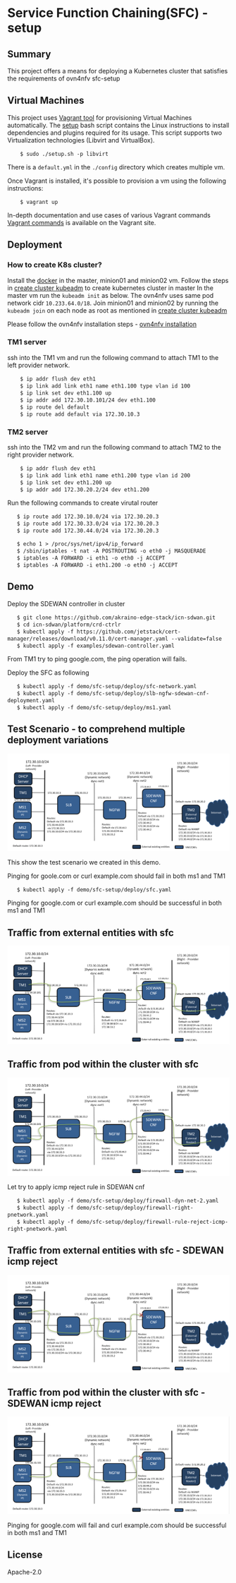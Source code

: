 # Service Function Chaining(SFC) - setup

## Summary

This project offers a means for deploying a Kubernetes cluster
that satisfies the requirements of ovn4nfv sfc-setup

## Virtual Machines

This project uses [Vagrant tool][2] for provisioning Virtual Machines
automatically. The [setup](setup.sh) bash script contains the
Linux instructions to install dependencies and plugins required for
its usage. This script supports two Virtualization technologies
(Libvirt and VirtualBox).

```
    $ sudo ./setup.sh -p libvirt
```
There is a `default.yml` in the `./config` directory which creates multiple vm.

Once Vagrant is installed, it's possible to provision a vm using
the following instructions:
```
    $ vagrant up
```
In-depth documentation and use cases of various Vagrant commands [Vagrant commands][3]
is available on the Vagrant site.

## Deployment

### How to create K8s cluster?

Install the [docker](https://docs.docker.com/engine/install/ubuntu/) in the master, minion01 and minion02 vm.
Follow the steps in [create cluster kubeadm](https://kubernetes.io/docs/setup/production-environment/tools/kubeadm/create-cluster-kubeadm/) to create kubernetes cluster in master
In the master vm run the `kubeadm init` as below. The ovn4nfv uses same pod network cidr `10.233.64.0/18`. 
Join minion01 and minion02 by running the `kubeadm join` on each node as root as mentioned in [create cluster kubeadm](https://kubernetes.io/docs/setup/production-environment/tools/kubeadm/create-cluster-kubeadm/)

Please follow the ovn4nfv installation steps - [ovn4nfv installation](https://github.com/ovn4nfv/ovn4nfv-k8s-plugin#quickstart-installation-guide)

### TM1 server

ssh into the TM1 vm and run the following command to attach TM1 to the left provider network.
```
    $ ip addr flush dev eth1
    $ ip link add link eth1 name eth1.100 type vlan id 100
    $ ip link set dev eth1.100 up
    $ ip addr add 172.30.10.101/24 dev eth1.100
    $ ip route del default
    $ ip route add default via 172.30.10.3
```
### TM2 server

ssh into the TM2 vm and run the following command to attach TM2 to the right provider network.
```
    $ ip addr flush dev eth1
    $ ip link add link eth1 name eth1.200 type vlan id 200
    $ ip link set dev eth1.200 up
    $ ip addr add 172.30.20.2/24 dev eth1.200
```
Run the following commands to create virutal router
```
   $ ip route add 172.30.10.0/24 via 172.30.20.3
   $ ip route add 172.30.33.0/24 via 172.30.20.3
   $ ip route add 172.30.44.0/24 via 172.30.20.3
```
```
   $ echo 1 > /proc/sys/net/ipv4/ip_forward
   $ /sbin/iptables -t nat -A POSTROUTING -o eth0 -j MASQUERADE
   $ iptables -A FORWARD -i eth1 -o eth0 -j ACCEPT
   $ iptables -A FORWARD -i eth1.200 -o eth0 -j ACCEPT
```
## Demo

Deploy the SDEWAN controller in cluster
```
   $ git clone https://github.com/akraino-edge-stack/icn-sdwan.git
   $ cd icn-sdwan/platform/crd-ctrlr
   $ kubectl apply -f https://github.com/jetstack/cert-manager/releases/download/v0.11.0/cert-manager.yaml --validate=false
   $ kubectl apply -f examples/sdewan-controller.yaml
```
From TM1 try to ping google.com, the ping operation will fails.

Deploy the SFC as following
```
   $ kubectl apply -f demo/sfc-setup/deploy/sfc-network.yaml
   $ kubectl apply -f demo/sfc-setup/deploy/slb-ngfw-sdewan-cnf-deployment.yaml
   $ kubectl apply -f demo/sfc-setup/deploy/ms1.yaml
```
## Test Scenario - to comprehend multiple deployment variations
![sfc-test-scenario-diagram](../../images/sfc-test-scenario-diagram.png)

This show the test scenario we created in this demo.

Pinging for goole.com or curl example.com should fail in both ms1 and TM1
```
   $ kubectl apply -f demo/sfc-setup/deploy/sfc.yaml
```
Pinging for google.com or curl example.com should be successful in both ms1 and TM1

## Traffic from external entities with sfc
![sfc-test-scenario-tm1-to-internet](../../images/sfc-test-scenario-tm1-to-internet.png)

## Traffic from pod within the cluster with sfc
![sfc-test-scenario-ms1-to-internet](../../images/sfc-test-scenario-ms1-to-internet.png)

Let try to apply icmp reject rule in SDEWAN cnf
```
   $ kubectl apply -f demo/sfc-setup/deploy/firewall-dyn-net-2.yaml
   $ kubectl apply -f demo/sfc-setup/deploy/firewall-right-pnetwork.yaml
   $ kubectl apply -f demo/sfc-setup/deploy/firewall-rule-reject-icmp-right-pnetwork.yaml
```
## Traffic from external entities with sfc - SDEWAN icmp reject
![sfc-test-scenario-tm1-icmp-blocked](../../images/sfc-test-scenario-tm1-icmp-blocked.png)

## Traffic from pod within the cluster with sfc - SDEWAN icmp reject
![sfc-test-scenario-ms1-icmp-blocked](../../images/sfc-test-scenario-ms1-icmp-blocked.png)

Pinging for google.com will fail and curl example.com should be successful in both ms1 and TM1

## License

Apache-2.0

[1]: https://www.vagrantup.com/
[2]: https://www.vagrantup.com/docs/cli/
[3]: https://www.github.com/akraino-edge-stack/icn-sdwan
